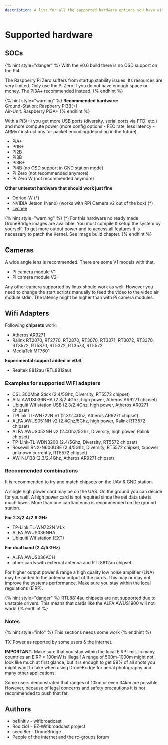 ```yaml
---
description: A list for all the supported hardware options you have with DroneBridge
---
```


# Supported hardware

## SOCs

{% hint style="danger" %}
With the v0.6 build there is no OSD support on the Pi4

The Raspberry Pi Zero suffers from startup stability issues. Its resources are very limited. Only use the Pi Zero if you do not have enough space or money. The Pi3A+ recommended instead.
{% endhint %}

{% hint style="warning" %}
**Recommended hardware:**   
Ground-Station: Raspberry Pi3B\(+\)  
Air-Unit: Raspberry Pi3A+
{% endhint %}

With a Pi3\(+\) you get more USB ports \(diversity, serial ports via FTDI etc.\) and more compute power \(more config options - FEC rate, less latency - ARMv7 instructions for packet encoding/decoding in the future\). 

* PiA+
* Pi1B+
* Pi2B
* Pi3B
* Pi3B+
* Pi4B          \(no OSD support in GND station mode\)
* Pi Zero      \(not recommended anymore\)
* Pi Zero W \(not recommended anymore\)

**Other untestet hardware that should work just fine**

* Odriod-W \(\*\)
* NVIDIA Jetson \(Nano\) \(works with RPi Camera v2 out of the box\) \(\*\)
* [Lychee](https://dronee.aero/pages/lychee)

{% hint style="warning" %}
\(\*\) For this hardware no ready made DroneBridge images are available. You must compile & setup the system by yourself. To get more outout power and to access all features it is necessary to patch the Kernel. See image build chapter.
{% endhint %}

## Cameras

A wide angle lens is recommended. There are some V1 models with that.

* Pi camera module V1
* Pi camera module V2+

Any other camera supported by linux should work as well. However you need to change the start scripts manually to feed the video to the video air module stdin. The latency might be higher than with Pi camera modules.

## Wifi Adapters

Following **chipsets** work:

* Atheros AR9271
* Ralink RT2070, RT2770, RT2870, RT3070, RT3071, RT3072, RT3370, RT3572, RT5370, RT5372, RT3573, RT5572
* MediaTek MT7601

**Experimental support added in v0.6**

* Realtek 8812au \(RTL8812au\)

### Examples for supported WiFi adapters

* CSL 300Mbit Stick \(2.4/5Ghz, Diversity, RT5572 chipset\)
* Alfa AWUS036NHA \(2.3/2.4Ghz, high power, Atheros AR9271 chipset\)
* Ubiquiti Wifistation USB \(2.3/2.4Ghz, high power, Atheros AR9271 chipset\)
* TPLink TL-WN722N V1 \(2.3/2.4Ghz, Atheros AR9271 chipset\)
* ALFA AWUS051NH v2 \(2.4Ghz/5Ghz, high power, Ralink RT3572 chipset\)
* ALFA AWUS052NH v2 \(2.4Ghz/5Ghz, Diversity, high power, Ralink chipset\)
* TP-Link-TL-WDN3200 \(2.4/5Ghz, Diversity, RT5572 chipset\)
* Rosewill RNX-N600UBE \(2.4/5Ghz, Diversity, RT5572 chipset, txpower unknown currently, RT5572 chipset\)
* AW-NU138 \(2.3/2.4Ghz, Atheros AR9271 chipset\)

### Recommended combinations

It is recommended to try and match chipsets on the UAV & GND station.

A single high power card may be on the UAS. On the ground you can decide for yourself. A high power card is not required since the set data rate is much lower. More than one card/antenna is recommended on the ground station.

**For 2.3/2.4/2.6 GHz**

* TP-Link TL-WN722N V1.x
* ALFA AWUS036NHA
* Ubiquiti Wifistation \(EXT\)

**For dual band \(2.4/5 GHz\)**

* ALFA AWUS036ACH
* other cards with external antenna and RTL8812au chipset.

For higher output power & range a high quality low noise amplifier \(LNA\) may be added to the antenna output of the cards. This may or may not improve the systems performance. Make sure you stay within the local regulations \(EIRP\).

{% hint style="danger" %}
RTL8814au chipsets are not supported due to unstable drivers. This means that cards like the ALFA AWUS1900 will not work!
{% endhint %}

### Notes

{% hint style="info" %}
This sections needs some work
{% endhint %}

TX-Power as reported by some users & the internet.

**IMPORTANT:** Make sure that you stay within the local EIRP limit. In many countries an EIRP &gt; 100mW is illegal! A range of 500m-1000m might not look like much at first glance, but it is enough to get 99% of all shots you might want to take when using DroneBridge for aerial photography and many other applications.

Some users demonstrated that ranges of 10km or even 34km are possible. However, because of legal concerns and safety precautions it is not recommended to push that far.

## Authors

* befinitiv - wifibroadcast
* Rodizio1 - EZ-Wifibroadcast project
* seeul8er - DroneBridge
* People of the internet and the rc-groups forum

